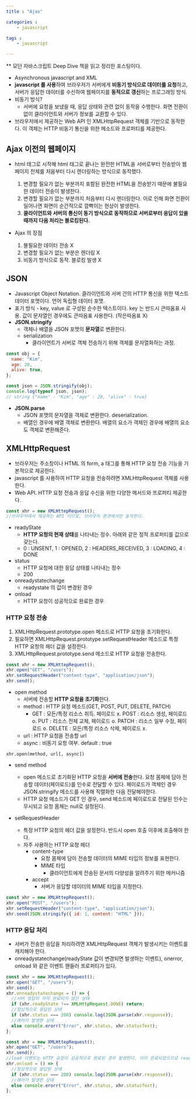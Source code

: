 ```yaml
---
title : "Ajax"

categories :
    - javascript

tags :
    - javascript

---
```

  ** 모던 자바스크립트 Deep Dive 책을 읽고 정리한 포스팅이다.

- Asynchronous javascript and XML
- **javascript 를 사용**하여 브라우저가 서버에게 **비동기 방식으로 데이터를 요청**하고, 서버가 응답한 데이터를 수신하여 웹페이지를 **동적으로 갱신**하는 프로그래밍 방식.
- 비동기 방식?
  - 서버에 요청을 보냈을 때, 응답 상태와 관련 없이 동작을 수행한다. 화면 전환이 없이 클라이언트와 서버가 정보를 교환할 수 있다.
- 브라우저에서 제공하는 Web API 인 XMLHttpRequest 객체를 기반으로 동작한다. 이 객체는 HTTP 비동기 통신을 위한 메소드와 프로퍼티를 제공한다.

## Ajax 이전의 웹페이지

- html 태그로 시작해 html 태그로 끝나는 완전한 HTML을 서버로부터 전송받아 웹페이지 전체를 처음부터 다시 렌더링하는 방식으로 동작했다.
  1. 변경할 필요가 없는 부분까지 포함된 완전한 HTML을 전송받기 때문에 불필요한 데이터 전송이 발생한다.
  2. 변경할 필요가 없는 부분까지 처음부터 다시 렌더링한다. 이로 인해 화면 전환이 일어나면 화면이 순간적으로 깜빡이는 현상이 발생한다.
  3. **클라이언트와 서버의 통신이 동기 방식으로 동작하므로 서버로부터 응답이 있을 때까지 다음 처리는 블로킹된다.**


- Ajax 의 장점
  1. 불필요한 데이터 전송 X
  2. 변경할 필요가 없는 부분은 렌더링 X
  3. 비동기 방식으로 동작. 블로킹 발생 X

## JSON

- Javascript Object Notation. 클라이언트와 서버 간의 HTTP 통신을 위한 텍스트 데이터 포맷이다. 언어 독립형 데이터 포맷.
- 표기 방식 - key, value 로 구성된 순수한 텍스트이다. key 는 반드시 큰따옴표 사용. 값이 문자열인 경우에도 큰따옴표 사용한다. (작은따옴표 X)
- **JSON.stringify**
  - 객체나 배열을 JSON 포맷의 **문자열**로 변환한다.
  - serialization
    - 클라이언트가 서버로 객체 전송하기 위해 객체를 문자열화하는 과정.

```javascript
const obj = {
  name: "Kim",
  age: 20,
  alive: true,
};

const json = JSON.stringify(obj);
console.log(typeof json, json);
// string {"name" : "Kim", "age" : 20, "alive" : true}
```

- **JSON.parse**
  - JSON 포맷의 문자열을 객체로 변환한다. deserialization.
  - 배열인 경우에 배열 객체로 변환한다. 배열의 요소가 객체인 경우에 배열의 요소도 객체로 변환해준다.

## XMLHttpRequest

- 브라우저는 주소창이나 HTML 의 form, a 태그를 통해 HTTP 요청 전송 기능을 기본적으로 제공한다.
- javascript 를 사용하여 HTTP 요청을 전송하려면 XMLHttpRequest 객체를 사용한다.
- Web API. HTTP 요청 전송과 응답 수신을 위한 다양한 메서드와 프로퍼티 제공한다.

```javascript
const xhr = new XMLHttepRequest();
//브라우저에서 제공하는 API 이므로, 브라우저 환경에서만 동작한다.
```

- readyState
  - **HTTP 요청의 현재 상태**를 나타내는 정수. 아래와 같은 정적 프로퍼티를 값으로 갖는다.
  - 0 : UNSENT, 1 : OPENED, 2 : HEADERS_RECEIVED, 3 : LOADING, 4 : DONE
- status
  - HTTP 요청에 대한 응답 상태를 나타내는 정수
  - 200
- onreadystatechange
  - readystate 의 값이 변경된 경우
- onload
  - HTTP 요청이 성공적으로 완료한 경우

### HTTP 요청 전송

1. XMLHttpRequest.prototype.open 메소드로 HTTP 요청을 초기화한다.
2. 필요하면 XMLHttpRequest.prototype.setRequestHeader 메소드로 특정 HTTP 요청의 헤더 값을 설정한다.
3. XMLHttpRequest.prototype.send 메소드로 HTTP 요청을 전송한다.

```javascript
const xhr = new XMLHttepRequest();
xhr.open("GET", "/users");
xhr.setRequestHeader("content-type", "application/json");
xhr.send();
```

- open method
  - 서버에 전송할 **HTTP 요청을 초기화**한다.
  - method : HTTP 요청 메소드(GET, POST, PUT, DELETE, PATCH)
    - GET : 모든/특정 리소스 취득. 페이로드 x. POST : 리소스 생성, 페이로드 o. PUT : 리소스 전체 교체, 페이로드 o. PATCH : 리소스 일부 수정, 페이로드 o. DELETE : 모든/특정 리소스 삭제, 페이로드 x.
  - url : HTTP 요청을 전송할 url
  - async : 비동기 요청 여부. default : true

```
xhr.open(method, url[, async])
```

- send method

  - open 메소드로 초기화된 HTTP 요청을 **서버에 전송**한다. 요청 몸체에 담아 전송할 데이터(페이로드)를 인수로 전달할 수 있다. 페이로드가 객체인 경우 JSON.stringify 메소드를 사용해 직렬화한 다음 전달해야한다.
  - HTTP 요청 메소드가 GET 인 경우, send 메소드에 페이로드로 전달된 인수는 무시되고 요청 몸체는 null로 설정된다.

- setRequestHeader
  - 특정 HTTP 요청의 헤더 값을 설정한다. 반드시 open 호출 이후에 호출해야 한다.
  - 자주 사용하는 HTTP 요청 헤더
    - content-type
      - 요청 몸체에 담아 전송할 데이터의 MIME 타입의 정보를 표현한다.
      - MIME 타입
        - 클라이언트에게 전송된 문서의 다양성을 알려주기 위한 메커니즘
    - accept
      - 서버가 응답할 데이터의 MIME 타입을 지정한다.

```javascript
const xhr = new XMLHttepRequest();
xhr.open("POST", "/users");
xhr.setRequestHeader("content-type", "application/json");
xhr.send(JSON.stringify({ id: 1, content: "HTML" }));
```

### HTTP 응답 처리

- 서버가 전송한 응답을 처리하려면 XMLHttpRequest 객체가 발생시키는 이벤트를 캐치해야 한다.
- onreadystatechange(readyState 값이 변경되면 발생하는 이벤트), onerror, onload 와 같은 이벤트 핸들러 프로퍼티가 있다.

```javascript
const xhr = new XMLHttepRequest();
xhr.open("GET", "/users");
xhr.send();
xhr.onreadystatechange = () => {
  //서버 응답이 아직 완료되지 않은 상태
  if (xhr.readyState !== XMLHttpRequest.DONE) return;
  //정상적으로 응답된 상태
  if (xhr.status === 200) console.log(JSON.parse(xhr.response));
  //에러가 발생한 상태
  else console.erorr("Error", xhr.status, xhr.statusText);
};
```

```javascript
const xhr = new XMLHttepRequest();
xhr.open("GET", "/users");
xhr.send();
//load 이벤트는 HTTP 요청이 성공적으로 완료된 경우 발생한다. 이미 완료되었으므로 readyState 확인할 필요가 없다.
xhr.onload = () => {
  //정상적으로 응답된 상태
  if (xhr.status === 200) console.log(JSON.parse(xhr.response));
  //에러가 발생한 상태
  else console.erorr("Error", xhr.status, xhr.statusText);
};
```
